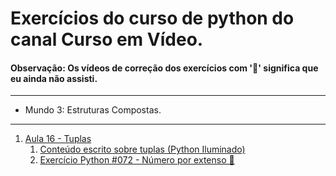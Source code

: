 # Exercícios do curso de python do canal Curso em Vídeo. 
#### Observação: Os vídeos de correção dos exercícios com '📌' significa que eu ainda não assisti.
---
- Mundo 3: Estruturas Compostas.
---
1. [Aula 16 - Tuplas](https://youtu.be/0LB3FSfjvao?feature=shared)
    1. [Conteúdo escrito sobre tuplas (Python Iluminado)](https://pythoniluminado.netlify.app/tuplas)
    2. [Exercício Python #072 - Número por extenso 📌](https://youtu.be/ei2Kr3ccfO0?feature=shared)

